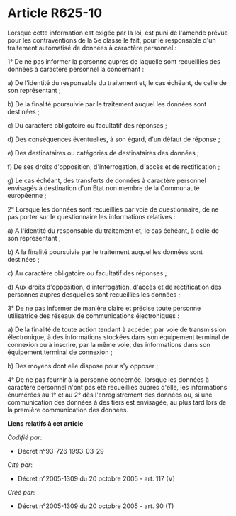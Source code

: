 # Article R625-10

Lorsque cette information est exigée par la loi, est puni de l'amende prévue pour les contraventions de la 5e classe le fait,
pour le responsable d'un traitement automatisé de données à caractère personnel :

1° De ne pas informer la personne auprès de laquelle sont recueillies des données à caractère personnel la concernant :

a) De l'identité du responsable du traitement et, le cas échéant, de celle de son représentant ;

b) De la finalité poursuivie par le traitement auquel les données sont destinées ;

c) Du caractère obligatoire ou facultatif des réponses ;

d) Des conséquences éventuelles, à son égard, d'un défaut de réponse ;

e) Des destinataires ou catégories de destinataires des données ;

f) De ses droits d'opposition, d'interrogation, d'accès et de rectification ;

g) Le cas échéant, des transferts de données à caractère personnel envisagés à destination d'un Etat non membre de la
Communauté européenne ;

2° Lorsque les données sont recueillies par voie de questionnaire, de ne pas porter sur le questionnaire les informations
relatives :

a) A l'identité du responsable du traitement et, le cas échéant, à celle de son représentant ;

b) A la finalité poursuivie par le traitement auquel les données sont destinées ;

c) Au caractère obligatoire ou facultatif des réponses ;

d) Aux droits d'opposition, d'interrogation, d'accès et de rectification des personnes auprès desquelles sont recueillies les
données ;

3° De ne pas informer de manière claire et précise toute personne utilisatrice des réseaux de communications électroniques :

a) De la finalité de toute action tendant à accéder, par voie de transmission électronique, à des informations stockées dans
son équipement terminal de connexion ou à inscrire, par la même voie, des informations dans son équipement terminal de
connexion ;

b) Des moyens dont elle dispose pour s'y opposer ;

4° De ne pas fournir à la personne concernée, lorsque les données à caractère personnel n'ont pas été recueillies auprès
d'elle, les informations énumérées au 1° et au 2° dès l'enregistrement des données ou, si une communication des données à des
tiers est envisagée, au plus tard lors de la première communication des données.

**Liens relatifs à cet article**

_Codifié par_:

  - Décret n°93-726 1993-03-29

_Cité par_:

  - Décret n°2005-1309 du 20 octobre 2005 - art. 117 (V)

_Créé par_:

  - Décret n°2005-1309 du 20 octobre 2005 - art. 90 (T)
